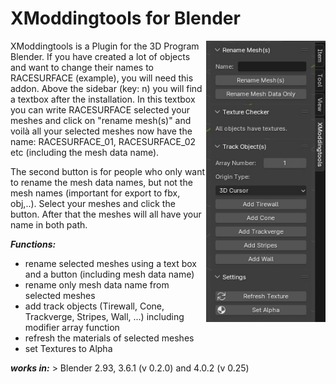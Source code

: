 # XModdingtools for Blender
<img align="right" src="pictures/image_01.jpg" height="450">
XModdingtools is a Plugin for the 3D Program Blender. If you have created a lot of objects and want to change their names to RACESURFACE (example), you will need this addon. Above the sidebar (key: n) you will find a textbox after the installation. In this textbox you can write RACESURFACE selected your meshes and click on "rename mesh(s)" and voilà all your selected meshes now have the name: RACESURFACE_01, RACESURFACE_02 etc (including the mesh data name).

The second button is for people who only want to rename the mesh data names, but not the mesh names (important for export to fbx, obj,..). Select your meshes and click the button. After that the meshes will all have your name in both path.

***Functions:***
- rename selected meshes using a text box and a button (including mesh data name)
- rename only mesh data name from selected meshes 
- add track objects (Tirewall, Cone, Trackverge, Stripes, Wall, ...) including modifier array function
- refresh the materials of selected meshes
- set Textures to Alpha

***works in:*** > Blender 2.93, 3.6.1 (v 0.2.0) and 4.0.2 (v 0.25)
